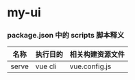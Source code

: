 # my-ui

### package.json 中的 scripts 脚本释义

| 名称  | 执行目的 | 相关构建资源文件 |
| ----- | -------- | ---------------- |
| serve | vue cli  | vue.config.js    |
